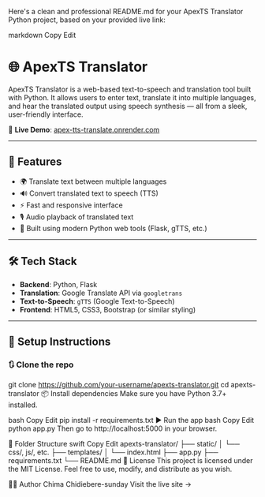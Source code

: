 Here's a clean and professional README.md for your ApexTS Translator Python project, based on your provided live link:

markdown
Copy
Edit
# 🌐 ApexTS Translator

ApexTS Translator is a web-based text-to-speech and translation tool built with Python. It allows users to enter text, translate it into multiple languages, and hear the translated output using speech synthesis — all from a sleek, user-friendly interface.

🚀 **Live Demo**: [apex-tts-translate.onrender.com](https://apex-tts-translate.onrender.com/)

---

## 🧠 Features

- 🌍 Translate text between multiple languages
- 🔊 Convert translated text to speech (TTS)
- ⚡ Fast and responsive interface
- 🎙️ Audio playback of translated text
- 🧩 Built using modern Python web tools (Flask, gTTS, etc.)

---

## 🛠 Tech Stack

- **Backend**: Python, Flask  
- **Translation**: Google Translate API via `googletrans`  
- **Text-to-Speech**: `gTTS` (Google Text-to-Speech)  
- **Frontend**: HTML5, CSS3, Bootstrap (or similar styling)

---

## 🚧 Setup Instructions

### 🔃 Clone the repo

git clone https://github.com/your-username/apexts-translator.git
cd apexts-translator
📦 Install dependencies
Make sure you have Python 3.7+ installed.

bash
Copy
Edit
pip install -r requirements.txt
▶️ Run the app
bash
Copy
Edit
python app.py
Then go to http://localhost:5000 in your browser.

📁 Folder Structure
swift
Copy
Edit
apexts-translator/
├── static/
│   └── css/, js/, etc.
├── templates/
│   └── index.html
├── app.py
├── requirements.txt
└── README.md
📄 License
This project is licensed under the MIT License.
Feel free to use, modify, and distribute as you wish.

👨‍💻 Author
Chima Chidiebere-sunday
Visit the live site →

